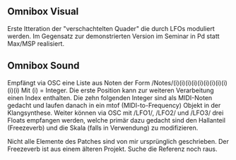 ## Omnibox Visual
Erste Itteration der "verschachtelten Quader" die durch LFOs moduliert werden.
Im Gegensatz zur demonstrierten Version im Seminar in Pd statt Max/MSP realisiert.

## Omnibox Sound
Empfängt via OSC eine Liste aus Noten der Form /Notes/(i)(i)(i)(i)(i)(i)(i)(i)(i)(i)(i)
Mit (i) = Integer.
Die erste Position kann zur weiteren Verarbeitung einen Index enthalten. Die zehn folgenden Integer sind als MIDI-Noten gedacht und laufen danach in ein mtof (MIDI-to-Frequency) Objekt in der Klangsynthese.
Weiter können via OSC mit /LFO1/, /LFO2/ und /LFO3/ drei Floats empfangen werden, welche primär dazu gedacht sind den Hallanteil (Freezeverb) und die Skala (falls in Verwendung) zu modifizieren.

Nicht alle Elemente des Patches sind von mir ursprünglich geschrieben. Der Freezeverb ist aus einem älteren Projekt. Suche die Referenz noch raus.
